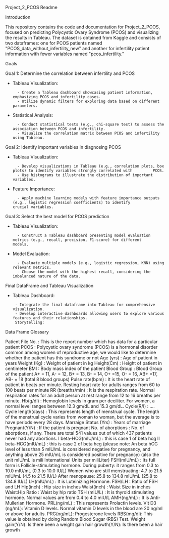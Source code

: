 Project_2_PCOS Readme

Introduction

This repository contains the code and documentation for Project_2_PCOS, focused on predicting Polycystic Ovary Syndrome (PCOS) and visualizing the results in Tableau. The dataset is obtained from Kaggle and consists of two dataframes: one for PCOS patients named "PCOS_data_without_infertility_new" and another for infertility patient information with fewer variables named "pcos_infertility."



Goals


Goal 1: Determine the correlation between infertility and PCOS

- Tableau Visualization:

		- Create a Tableau dashboard showcasing patient information, emphasizing PCOS and infertility cases.
		- Utilize dynamic filters for exploring data based on different parameters.

- Statistical Analysis:

		- Conduct statistical tests (e.g., chi-square test) to assess the association between PCOS and infertility.
		- Visualize the correlation matrix between PCOS and infertility using Tableau.




Goal 2: Identify important variables in diagnosing PCOS


- Tableau Visualization:

		- Develop visualizations in Tableau (e.g., correlation plots, box plots) to identify variables strongly correlated with 		PCOS.
		- Use histograms to illustrate the distribution of important variables.

- Feature Importance:

		- Apply machine learning models with feature importance outputs (e.g., logistic regression coefficients) to identify 			crucial variables.




Goal 3: Select the best model for PCOS prediction


- Tableau Visualization:

		- Construct a Tableau dashboard presenting model evaluation metrics (e.g., recall, precision, F1-score) for different 			models.

- Model Evaluation:

		- Evaluate multiple models (e.g., logistic regression, KNN) using relevant metrics.
		- Choose the model with the highest recall, considering the imbalanced nature of the data.


Final DataFrame and Tableau Visualization

 - Tableau Dashboard:

		- Integrate the final dataframe into Tableau for comprehensive visualization.
		- Develop interactive dashboards allowing users to explore various features and their relationships.
		Storytelling:








Data Frame Glossary

Patient File No. : This is the report number which has data for a particular patient
PCOS : Polycystic ovary syndrome (PCOS) is a hormonal disorder common among women of reproductive age, we would like to determine whether the patient has this syndrome or not
Age (yrs) : Age of patient in years
Weight (Kg) : Weight of patient in kg
Height(Cm) : Height of patient in centimeter
BMI : Body mass index of the patient
Blood Group : Blood Group of the patient A+ = 11, A- = 12, B+ = 13, B- = 14, O+ =15, O- = 16, AB+ =17, AB- = 18 (total 8 blood groups)
Pulse rate(bpm) : It is the heart rate of patient in beats per minute. Resting heart rate for adults ranges from 60 to 100 beats per minute
RR (breaths/min) : It is the respiration rate. Normal respiration rates for an adult person at rest range from 12 to 16 breaths per minute.
Hb(g/dl) : Hemoglobin levels in gram per deciliter. For women, a normal level ranges between 12.3 gm/dL and 15.3 gm/dL.
Cycle(R/I) : ....
Cycle length(days) : This represents length of menstrual cycle. The length of the menstrual cycle varies from woman to woman, but the average is to have periods every 28 days.
Marraige Status (Yrs) : Years of marriage
Pregnant(Y/N) : If the patient is pregnant
No. of aborptions : No. of aborptions, if any. There are total 541 values out of which 437 patients never had any abortions.
I beta-HCG(mIU/mL) : this is case 1 of beta hcg
II beta-HCG(mIU/mL) : this is case 2 of beta hcg (please note: An beta hCG level of less than 5 mIU/mL is considered negative for pregnancy, and anything above 25 mIU/mL is considered positive for pregnancy) (also the unit mIU/mL is mili International Units per miliLiter)
FSH(mIU/mL) : Its full form is Follicle-stimulating hormone. During puberty: it ranges from 0.3 to 10.0 mIU/mL (0.3 to 10.0 IU/L) Women who are still menstruating: 4.7 to 21.5 mIU/mL (4.5 to 21.5 IU/L) After menopause: 25.8 to 134.8 mIU/mL (25.8 to 134.8 IU/L)
LH(mIU/mL) : It is Luteinizing Hormone.
FSH/LH : Ratio of FSH and LH
Hip(inch) : Hip size in inches
Waist(inch) : Waist Size in inches
Waist:Hip Ratio : Waist by hip ratio
TSH (mIU/L) : It is thyroid stimulating hormone. Normal values are from 0.4 to 4.0 mIU/L
AMH(ng/mL) : It is Anti-Mullerian Hormone.
PRL(ng/mL) : This represents Prolactin levels.
Vit D3 (ng/mL): Vitamin D levels. Normal vitamin D levels in the blood are 20 ng/ml or above for adults.
PRG(ng/mL): Progesterone levels
RBS(mg/dl): This value is obtained by doing Random Blood Sugar (RBS) Test.
Weight gain(Y/N): Is there been a weight gain
hair growth(Y/N): Is there been a hair growth